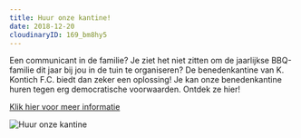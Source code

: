 ```yaml
---
title: Huur onze kantine!
date: 2018-12-20
cloudinaryID: 169_bm8hy5
---
```

<p>Een communicant in de familie? Je ziet het niet zitten om de jaarlijkse BBQ-familie dit jaar bij jou in de tuin te organiseren? De benedenkantine van K. Kontich F.C. biedt dan zeker een oplossing! Je kan onze benedenkantine huren tegen erg democratische voorwaarden. Ontdek ze hier!</p>
<p><a href="https://kkontichfc.be/commercieel/huur-benendenkantine" title="Klik hier voor meer informatie" class="btn-block"/>Klik hier voor meer informatie</a></p>
<div class="center"><img src="https://res.cloudinary.com/kkontichfc/image/upload/v1561488632/nieuws/spotlight_kantine_fzi9nb.png" alt="Huur onze kantine" />
</div>